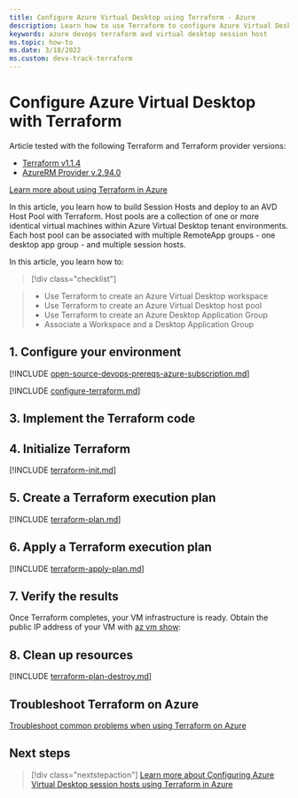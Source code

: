 ```yaml
---
title: Configure Azure Virtual Desktop using Terraform - Azure
description: Learn how to use Terraform to configure Azure Virtual Desktop with Terraform
keywords: azure devops terraform avd virtual desktop session host
ms.topic: how-to
ms.date: 3/18/2022
ms.custom: devx-track-terraform
---
```


# Configure Azure Virtual Desktop with Terraform

Article tested with the following Terraform and Terraform provider versions:

- [Terraform v1.1.4](https://releases.hashicorp.com/terraform/)
- [AzureRM Provider v.2.94.0](https://registry.terraform.io/providers/hashicorp/azurerm/latest/docs)

[Learn more about using Terraform in Azure](/azure/terraform)

In this article, you learn how to build Session Hosts and deploy to an AVD Host Pool with Terraform. Host pools are a collection of one or more identical virtual machines within Azure Virtual Desktop tenant environments. Each host pool can be associated with multiple RemoteApp groups - one desktop app group - and multiple session hosts.

In this article, you learn how to:
> [!div class="checklist"]

> * Use Terraform to create an Azure Virtual Desktop workspace
> * Use Terraform to create an Azure Virtual Desktop host pool
> * Use Terraform to create an Azure Desktop Application Group
> * Associate a Workspace and a Desktop Application Group

## 1. Configure your environment

[!INCLUDE [open-source-devops-prereqs-azure-subscription.md](../includes/open-source-devops-prereqs-azure-subscription.md)]

[!INCLUDE [configure-terraform.md](includes/configure-terraform.md)]

## 3. Implement the Terraform code



## 4. Initialize Terraform

[!INCLUDE [terraform-init.md](includes/terraform-init.md)]

## 5. Create a Terraform execution plan

[!INCLUDE [terraform-plan.md](includes/terraform-plan.md)]

## 6. Apply a Terraform execution plan

[!INCLUDE [terraform-apply-plan.md](includes/terraform-apply-plan.md)]

## 7. Verify the results

Once Terraform completes, your VM infrastructure is ready. Obtain the public IP address of your VM with [az vm show](/cli/azure/vm#az_vm_show):

## 8. Clean up resources

[!INCLUDE [terraform-plan-destroy.md](includes/terraform-plan-destroy.md)]

## Troubleshoot Terraform on Azure

[Troubleshoot common problems when using Terraform on Azure](troubleshoot.md)

## Next steps

> [!div class="nextstepaction"]
> [Learn more about Configuring Azure Virtual Desktop session hosts using Terraform in Azure](/articles/terraform/create-avd-session-host.md)
